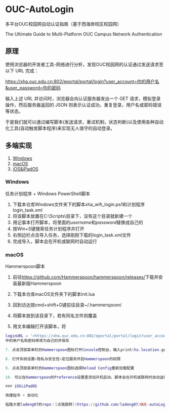 # OUC-AutoLogin

多平台OUC校园网自动认证指南（基于西海岸校区校园网）

The Ultimate Guide to Multi-Platform OUC Campus Network Authentication


## 原理

使用浏览器的开发者工具-网络进行分析，发现OUC校园网的认证通过发送请求至以下 URL 完成：

<https://xha.ouc.edu.cn:802/eportal/portal/login?user_account=你的用户名&user_password=你的密码>

输入上述 URL 并访问时，浏览器会向认证服务器发出一个 GET 请求，模拟登录操作，然后服务器返回的 JSON 则表示认证成功，重复登录，用户名或密码错误等状态。

于是我们就可以通过编写脚本(发送请求，重试机制，状态判断)以及使用各种自动化工具(自动触发脚本程序)来实现无人值守的自动登录。

## 多端实现
1. [Windows](#Windows)
2. [macOS](#macOS)
3. [iOS&iPadOS](#iOSiPadOS)

### Windows

任务计划程序 + Windows PowerShell脚本

1. 下载本仓库Windows文件夹下的脚本xha_wifi_login.ps1和计划程序login_task.xml
2. 将该脚本放置在C:\Scripts\目录下，没有这个目录就新建一个
3. 用记事本打开脚本，将里面的$username$和$password$替换成自己的
3. 按Win+S键搜索任务计划程序并打开
4. 右侧边栏点击导入任务，选择刚刚下载的login_task.xml文件
5. 完成导入，脚本会在开机或联网时自动运行

### macOS

Hammerspoon脚本

1. 前往<https://github.com/Hammerspoon/hammerspoon/releases/>下载并安装最新版Hammerspoon

2. 下载本仓库macOS文件夹下的脚本init.lua

3. 回到访达按cmd+shift+G键前往目录~/.hammerspoon/

4. 将脚本放到该目录下，若有同名文件则覆盖

5. 用文本编辑打开该脚本，将
```lua
loginURL = '<https://xha.ouc.edu.cn:802/eportal/portal/login?user_account=你的用户名&user_password=你的密码>'
中的用户名和密码修改为自己的并保存

7. 点击顶部菜单栏的Hammerspoon图标打开Console控制台，输入print(hs.location.get())并回车

8. 打开系统设置>隐私与安全性>定位服务开启Hammerspoon的权限

9. 点击顶部菜单栏的Hammerspoon图标选择Reload Config重新加载配置

10. 可以在Hammerspoon的Preference设置里添加开机启动，脚本会在开机或联网时自动运行

### iOS&iPadOS

快捷指令 + 自动化

指路大佬ladeng07的repo：[点我跳转](https://github.com/ladeng07/OUC-autoLogin)



